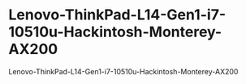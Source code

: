 # Lenovo-ThinkPad-L14-Gen1-i7-10510u-Hackintosh-Monterey-AX200
Lenovo-ThinkPad-L14-Gen1-i7-10510u-Hackintosh-Monterey-AX200


